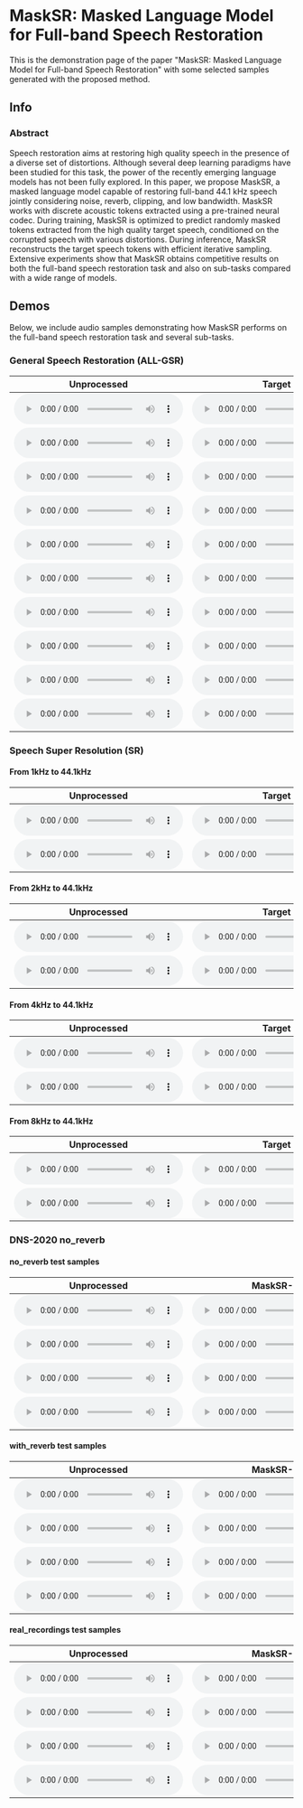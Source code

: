 
# MaskSR: Masked Language Model for Full-band Speech Restoration

This is the demonstration page of the paper "MaskSR: Masked Language Model for Full-band Speech Restoration" with some selected samples generated with the proposed method.


## Info

### Abstract

Speech restoration aims at restoring high quality speech in the presence of a diverse set of distortions. Although several deep learning paradigms have been studied for this task,
the power of the recently emerging language models has not been fully explored. In this paper, we propose MaskSR, a masked language model capable of restoring full-band 44.1 kHz speech
jointly considering noise, reverb, clipping, and low bandwidth. MaskSR works with discrete acoustic tokens extracted using a pre-trained neural codec. During training, MaskSR is
optimized to predict randomly masked tokens extracted from the high quality target speech, conditioned on the corrupted speech with various distortions. During inference, MaskSR
reconstructs the target speech tokens with efficient iterative sampling. Extensive experiments show that MaskSR obtains competitive results on both the full-band speech restoration task
and also on sub-tasks compared with a wide range of models.


## Demos

Below, we include audio samples demonstrating how MaskSR performs on the full-band speech restoration task and several sub-tasks.

### General Speech Restoration (ALL-GSR)

<table>
  <thead>
    <tr>
      <th>Unprocessed</th>
      <th>Target</th>
      <th>MaskSR-M</th>
      <th>VoiceFixer</th> 
      <th>NSNet2</th>      
    </tr>
  </thead>
  <tbody>
    <tr>
      <td>
        <html>
          <audio controls>
            <source src="dag_audio/air_conditioner_0.wav">
          </audio>
        </html>
      </td>
      <td><html><audio controls><source src="GSR/Target/1_clean.wav"></audio></html></td>
      <td><html><audio controls><source src="GSR/MaskSR-M/1_simulated.wav"></audio></html></td>
      <td><html><audio controls><source src="GSR/VoiceFixer/1_simulated.wav"></audio></html></td>
      <td><html><audio controls><source src="GSR/NSNet2/1_simulated.wav"></audio></html></td>
    </tr>
    <tr>
      <td><html><audio controls><source src="GSR/Unprocessed/2_simulated.wav"></audio></html></td>
      <td><html><audio controls><source src="GSR/Target/2_clean.wav"></audio></html></td>
      <td><html><audio controls><source src="GSR/MaskSR-M/2_simulated.wav"></audio></html></td>
      <td><html><audio controls><source src="GSR/VoiceFixer/2_simulated.wav"></audio></html></td>
      <td><html><audio controls><source src="GSR/NSNet2/2_simulated.wav"></audio></html></td>
    </tr>
    <tr>
      <td><html><audio controls><source src="GSR/Unprocessed/3_simulated.wav"></audio></html></td>
      <td><html><audio controls><source src="GSR/Target/3_clean.wav"></audio></html></td>
      <td><html><audio controls><source src="GSR/MaskSR-M/3_simulated.wav"></audio></html></td>
      <td><html><audio controls><source src="GSR/VoiceFixer/3_simulated.wav"></audio></html></td>
      <td><html><audio controls><source src="GSR/NSNet2/3_simulated.wav"></audio></html></td>
    </tr>
    <tr>
      <td><html><audio controls><source src="GSR/Unprocessed/4_simulated.wav"></audio></html></td>
      <td><html><audio controls><source src="GSR/Target/4_clean.wav"></audio></html></td>
      <td><html><audio controls><source src="GSR/MaskSR-M/4_simulated.wav"></audio></html></td>
      <td><html><audio controls><source src="GSR/VoiceFixer/4_simulated.wav"></audio></html></td>
      <td><html><audio controls><source src="GSR/NSNet2/4_simulated.wav"></audio></html></td>
    </tr>
    <tr>
      <td><html><audio controls><source src="GSR/Unprocessed/5_simulated.wav"></audio></html></td>
      <td><html><audio controls><source src="GSR/Target/5_clean.wav"></audio></html></td>
      <td><html><audio controls><source src="GSR/MaskSR-M/5_simulated.wav"></audio></html></td>
      <td><html><audio controls><source src="GSR/VoiceFixer/5_simulated.wav"></audio></html></td>
      <td><html><audio controls><source src="GSR/NSNet2/5_simulated.wav"></audio></html></td>  
    </tr>  
    <tr>
      <td><html><audio controls><source src="GSR/Unprocessed/6_simulated.wav"></audio></html></td>
      <td><html><audio controls><source src="GSR/Target/6_clean.wav"></audio></html></td>
      <td><html><audio controls><source src="GSR/MaskSR-M/6_simulated.wav"></audio></html></td>
      <td><html><audio controls><source src="GSR/VoiceFixer/6_simulated.wav"></audio></html></td>
      <td><html><audio controls><source src="GSR/NSNet2/6_simulated.wav"></audio></html></td>  
    </tr>    
    <tr>
      <td><html><audio controls><source src="GSR/Unprocessed/7_simulated.wav"></audio></html></td>
      <td><html><audio controls><source src="GSR/Target/7_clean.wav"></audio></html></td>
      <td><html><audio controls><source src="GSR/MaskSR-M/7_simulated.wav"></audio></html></td>
      <td><html><audio controls><source src="GSR/VoiceFixer/7_simulated.wav"></audio></html></td>
      <td><html><audio controls><source src="GSR/NSNet2/7_simulated.wav"></audio></html></td>  
    </tr> 
    <tr>
      <td><html><audio controls preload><source src="GSR/Unprocessed/8_simulated.wav"></audio></html></td>
      <td><html><audio controls><source src="GSR/Target/8_clean.wav"></audio></html></td>
      <td><html><audio controls><source src="GSR/MaskSR-M/8_simulated.wav"></audio></html></td>
      <td><html><audio controls><source src="GSR/VoiceFixer/8_simulated.wav"></audio></html></td>
      <td><html><audio controls><source src="GSR/NSNet2/8_simulated.wav"></audio></html></td>  
    </tr>
    <tr>
      <td><html><audio controls><source src="GSR/Unprocessed/9_simulated.wav"></audio></html></td>
      <td><html><audio controls><source src="GSR/Target/9_clean.wav"></audio></html></td>
      <td><html><audio controls><source src="GSR/MaskSR-M/9_simulated.wav"></audio></html></td>
      <td><html><audio controls><source src="GSR/VoiceFixer/9_simulated.wav"></audio></html></td>
      <td><html><audio controls><source src="GSR/NSNet2/9_simulated.wav"></audio></html></td>  
    </tr>    
    <tr>
      <td><html><audio controls><source src="GSR/Unprocessed/10_simulated.wav"></audio></html></td>
      <td><html><audio controls><source src="GSR/Target/10_clean.wav"></audio></html></td>
      <td><html><audio controls><source src="GSR/MaskSR-M/10_simulated.wav"></audio></html></td>
      <td><html><audio controls><source src="GSR/VoiceFixer/10_simulated.wav"></audio></html></td>
      <td><html><audio controls><source src="GSR/NSNet2/10_simulated.wav"></audio></html></td>  
    </tr>                     
  </tbody>
</table>

### Speech Super Resolution (SR)

#### From 1kHz to 44.1kHz

<table>
  <thead>
    <tr>
      <th>Unprocessed</th>
      <th>Target</th>
      <th>MaskSR-M</th>
      <th>VoiceFixer</th> 
      <th>NSNet2</th>      
    </tr>
  </thead>
  <tbody>
    <tr>
      <td><html><audio controls><source src="SR/Unprocessed/p360_354_mic1_1000_cheby1.wav"></audio></html></td>
      <td><html><audio controls><source src="SR/Target/p360_354_mic1_1000_cheby1.wav"></audio></html></td>
      <td><html><audio controls><source src="SR/MaskSR-M/p360_354_mic1_1000_cheby1.wav"></audio></html></td>
      <td><html><audio controls><source src="SR/VoiceFixer/p360_354_mic1_1000_cheby1.wav"></audio></html></td>
      <td><html><audio controls><source src="SR/NSNet2/p360_354_mic1_1000_cheby1.wav"></audio></html></td>
    </tr>
    <tr>
      <td><html><audio controls><source src="SR/Unprocessed/p363_283_mic1_1000_cheby1.wav"></audio></html></td>
      <td><html><audio controls><source src="SR/Target/p363_283_mic1_1000_cheby1.wav"></audio></html></td>
      <td><html><audio controls><source src="SR/MaskSR-M/p363_283_mic1_1000_cheby1.wav"></audio></html></td>
      <td><html><audio controls><source src="SR/VoiceFixer/p363_283_mic1_1000_cheby1.wav"></audio></html></td>
      <td><html><audio controls><source src="SR/NSNet2/p363_283_mic1_1000_cheby1.wav"></audio></html></td>
    </tr>
  </tbody>
</table>

#### From 2kHz to 44.1kHz

<table>
  <thead>
    <tr>
      <th>Unprocessed</th>
      <th>Target</th>
      <th>MaskSR-M</th>
      <th>VoiceFixer</th> 
      <th>NSNet2</th>      
    </tr>
  </thead>
  <tbody>
    <tr>
      <td><html><audio controls><source src="SR/Unprocessed/p360_275_mic1_2000_cheby1.wav"></audio></html></td>
      <td><html><audio controls><source src="SR/Target/p360_275_mic1_2000_cheby1.wav"></audio></html></td>
      <td><html><audio controls><source src="SR/MaskSR-M/p360_275_mic1_2000_cheby1.wav"></audio></html></td>
      <td><html><audio controls><source src="SR/VoiceFixer/p360_275_mic1_2000_cheby1.wav"></audio></html></td>
      <td><html><audio controls><source src="SR/NSNet2/p360_275_mic1_2000_cheby1.wav"></audio></html></td>
    </tr>
    <tr>
      <td><html><audio controls><source src="SR/Unprocessed/p363_037_mic1_2000_cheby1.wav"></audio></html></td>
      <td><html><audio controls><source src="SR/Target/p363_037_mic1_2000_cheby1.wav"></audio></html></td>
      <td><html><audio controls><source src="SR/MaskSR-M/p363_037_mic1_2000_cheby1.wav"></audio></html></td>
      <td><html><audio controls><source src="SR/VoiceFixer/p363_037_mic1_2000_cheby1.wav"></audio></html></td>
      <td><html><audio controls><source src="SR/NSNet2/p363_037_mic1_2000_cheby1.wav"></audio></html></td>
    </tr>
  </tbody>
</table>

#### From 4kHz to 44.1kHz

<table>
  <thead>
    <tr>
      <th>Unprocessed</th>
      <th>Target</th>
      <th>MaskSR-M</th>
      <th>VoiceFixer</th> 
      <th>NSNet2</th>      
    </tr>
  </thead>
  <tbody>
    <tr>
      <td><html><audio controls><source src="SR/Unprocessed/p361_084_mic1_4000_cheby1.wav"></audio></html></td>
      <td><html><audio controls><source src="SR/Target/p361_084_mic1_4000_cheby1.wav"></audio></html></td>
      <td><html><audio controls><source src="SR/MaskSR-M/p361_084_mic1_4000_cheby1.wav"></audio></html></td>
      <td><html><audio controls><source src="SR/VoiceFixer/p361_084_mic1_4000_cheby1.wav"></audio></html></td>
      <td><html><audio controls><source src="SR/NSNet2/p361_084_mic1_4000_cheby1.wav"></audio></html></td>
    </tr>
    <tr>
      <td><html><audio controls><source src="SR/Unprocessed/p364_249_mic1_4000_cheby1.wav"></audio></html></td>
      <td><html><audio controls><source src="SR/Target/p364_249_mic1_4000_cheby1.wav"></audio></html></td>
      <td><html><audio controls><source src="SR/MaskSR-M/p364_249_mic1_4000_cheby1.wav"></audio></html></td>
      <td><html><audio controls><source src="SR/VoiceFixer/p364_249_mic1_4000_cheby1.wav"></audio></html></td>
      <td><html><audio controls><source src="SR/NSNet2/p364_249_mic1_4000_cheby1.wav"></audio></html></td>
    </tr>
  </tbody>
</table>

#### From 8kHz to 44.1kHz

<table>
  <thead>
    <tr>
      <th>Unprocessed</th>
      <th>Target</th>
      <th>MaskSR-M</th>
      <th>VoiceFixer</th> 
      <th>NSNet2</th>      
    </tr>
  </thead>
  <tbody>
    <tr>
      <td><html><audio controls><source src="SR/Unprocessed/p376_030_mic1_8000_cheby1.wav"></audio></html></td>
      <td><html><audio controls><source src="SR/Target/p376_030_mic1_8000_cheby1.wav"></audio></html></td>
      <td><html><audio controls><source src="SR/MaskSR-M/p376_030_mic1_8000_cheby1.wav"></audio></html></td>
      <td><html><audio controls><source src="SR/VoiceFixer/p376_030_mic1_8000_cheby1.wav"></audio></html></td>
      <td><html><audio controls><source src="SR/NSNet2/p376_030_mic1_8000_cheby1.wav"></audio></html></td>
    </tr>
    <tr>
      <td><html><audio controls><source src="SR/Unprocessed/s5_356_mic1_8000_cheby1.wav"></audio></html></td>
      <td><html><audio controls><source src="SR/Target/s5_356_mic1_8000_cheby1.wav"></audio></html></td>
      <td><html><audio controls><source src="SR/MaskSR-M/s5_356_mic1_8000_cheby1.wav"></audio></html></td>
      <td><html><audio controls><source src="SR/VoiceFixer/s5_356_mic1_8000_cheby1.wav"></audio></html></td>
      <td><html><audio controls><source src="SR/NSNet2/s5_356_mic1_8000_cheby1.wav"></audio></html></td>
    </tr>
  </tbody>
</table>


### DNS-2020 no_reverb

#### no_reverb test samples

<table>
  <thead>
    <tr>
      <th>Unprocessed</th>
      <th>MaskSR-M</th>
      <th>FRCRN</th> 
      <th>DEMUCS</th>      
    </tr>
  </thead>
  <tbody>
    <tr>
      <td><html><audio controls><source src="DNS2020_no_reverb/noisy/clnsp177_0kuIP7fLNpM_snr6_tl-26_fileid_90.wav"></audio></html></td>
      <td><html><audio controls><source src="DNS2020_no_reverb/MaskSR/clnsp177_0kuIP7fLNpM_snr6_tl-26_fileid_90.wav"></audio></html></td>
      <td><html><audio controls><source src="DNS2020_no_reverb/FRCRN/clnsp177_0kuIP7fLNpM_snr6_tl-26_fileid_90.wav"></audio></html></td>
      <td><html><audio controls><source src="DNS2020_no_reverb/DEMUCS/clnsp177_0kuIP7fLNpM_snr6_tl-26_fileid_90.wav"></audio></html></td>
    </tr>
    <tr>
      <td><html><audio controls><source src="DNS2020_no_reverb/noisy/clnsp25_babble_188218_21_snr5_tl-25_fileid_147.wav"></audio></html></td>
      <td><html><audio controls><source src="DNS2020_no_reverb/MaskSR/clnsp25_babble_188218_21_snr5_tl-25_fileid_147.wav"></audio></html></td>
      <td><html><audio controls><source src="DNS2020_no_reverb/FRCRN/clnsp25_babble_188218_21_snr5_tl-25_fileid_147.wav"></audio></html></td>
      <td><html><audio controls><source src="DNS2020_no_reverb/DEMUCS/clnsp25_babble_188218_21_snr5_tl-25_fileid_147.wav"></audio></html></td>
    </tr>
    <tr>
      <td><html><audio controls><source src="DNS2020_no_reverb/noisy/clnsp62_birds_413745_6_snr14_tl-33_fileid_81.wav"></audio></html></td>
      <td><html><audio controls><source src="DNS2020_no_reverb/MaskSR/clnsp62_birds_413745_6_snr14_tl-33_fileid_81.wav"></audio></html></td>
      <td><html><audio controls><source src="DNS2020_no_reverb/FRCRN/clnsp62_birds_413745_6_snr14_tl-33_fileid_81.wav"></audio></html></td>
      <td><html><audio controls><source src="DNS2020_no_reverb/DEMUCS/clnsp62_birds_413745_6_snr14_tl-33_fileid_81.wav"></audio></html></td>
    </tr>
    <tr>
      <td><html><audio controls><source src="DNS2020_no_reverb/noisy/clnsp71_babble_188218_26_snr4_tl-20_fileid_275.wav"></audio></html></td>
      <td><html><audio controls><source src="DNS2020_no_reverb/MaskSR/clnsp71_babble_188218_26_snr4_tl-20_fileid_275.wav"></audio></html></td>
      <td><html><audio controls><source src="DNS2020_no_reverb/FRCRN/clnsp71_babble_188218_26_snr4_tl-20_fileid_275.wav"></audio></html></td>
      <td><html><audio controls><source src="DNS2020_no_reverb/DEMUCS/clnsp71_babble_188218_26_snr4_tl-20_fileid_275.wav"></audio></html></td>
    </tr>
  </tbody>
</table>

#### with_reverb test samples

<table>
  <thead>
    <tr>
      <th>Unprocessed</th>
      <th>MaskSR-M</th>
      <th>FRCRN</th> 
      <th>DEMUCS</th>      
    </tr>
  </thead>
  <tbody>
    <tr>
      <td><html><audio controls><source src="DNS2020_with_reverb/noisy/clnsp1_train_69005_1_snr15_tl-21_fileid_158.wav"></audio></html></td>
      <td><html><audio controls><source src="DNS2020_with_reverb/MaskSR/clnsp1_train_69005_1_snr15_tl-21_fileid_158.wav"></audio></html></td>
      <td><html><audio controls><source src="DNS2020_with_reverb/FRCRN/clnsp1_train_69005_1_snr15_tl-21_fileid_158.wav"></audio></html></td>
      <td><html><audio controls><source src="DNS2020_with_reverb/DEMUCS/clnsp1_train_69005_1_snr15_tl-21_fileid_158.wav"></audio></html></td>
    </tr>
    <tr>
      <td><html><audio controls><source src="DNS2020_with_reverb/noisy/clnsp27_GvaTLOWuCK8_snr10_tl-22_fileid_296.wav"></audio></html></td>
      <td><html><audio controls><source src="DNS2020_with_reverb/MaskSR/clnsp27_GvaTLOWuCK8_snr10_tl-22_fileid_296.wav"></audio></html></td>
      <td><html><audio controls><source src="DNS2020_with_reverb/FRCRN/clnsp27_GvaTLOWuCK8_snr10_tl-22_fileid_296.wav"></audio></html></td>
      <td><html><audio controls><source src="DNS2020_with_reverb/DEMUCS/clnsp27_GvaTLOWuCK8_snr10_tl-22_fileid_296.wav"></audio></html></td>
    </tr>
    <tr>
      <td><html><audio controls><source src="DNS2020_with_reverb/noisy/clnsp30_birds_121947_2_snr6_tl-27_fileid_116.wav"></audio></html></td>
      <td><html><audio controls><source src="DNS2020_with_reverb/MaskSR/clnsp30_birds_121947_2_snr6_tl-27_fileid_116.wav"></audio></html></td>
      <td><html><audio controls><source src="DNS2020_with_reverb/FRCRN/clnsp30_birds_121947_2_snr6_tl-27_fileid_116.wav"></audio></html></td>
      <td><html><audio controls><source src="DNS2020_with_reverb/DEMUCS/clnsp30_birds_121947_2_snr6_tl-27_fileid_116.wav"></audio></html></td>
    </tr>
    <tr>
      <td><html><audio controls><source src="DNS2020_with_reverb/noisy/clnsp51_baby_416672_0_snr11_tl-22_fileid_167.wav"></audio></html></td>
      <td><html><audio controls><source src="DNS2020_with_reverb/MaskSR/clnsp51_baby_416672_0_snr11_tl-22_fileid_167.wav"></audio></html></td>
      <td><html><audio controls><source src="DNS2020_with_reverb/FRCRN/clnsp51_baby_416672_0_snr11_tl-22_fileid_167.wav"></audio></html></td>
      <td><html><audio controls><source src="DNS2020_with_reverb/DEMUCS/clnsp51_baby_416672_0_snr11_tl-22_fileid_167.wav"></audio></html></td>
    </tr>
  </tbody>
</table>

#### real_recordings test samples

<table>
  <thead>
    <tr>
      <th>Unprocessed</th>
      <th>MaskSR-M</th>
      <th>FRCRN</th> 
      <th>DEMUCS</th>      
    </tr>
  </thead>
  <tbody>
    <tr>
      <td><html><audio controls><source src="DNS2020_real_recordings/noisy/audioset_realrec_airconditioner_8v4sEeK2Owc.wav"></audio></html></td>
      <td><html><audio controls><source src="DNS2020_real_recordings/MaskSR/audioset_realrec_airconditioner_8v4sEeK2Owc.wav"></audio></html></td>
      <td><html><audio controls><source src="DNS2020_real_recordings/FRCRN/audioset_realrec_airconditioner_8v4sEeK2Owc.wav"></audio></html></td>
      <td><html><audio controls><source src="DNS2020_real_recordings/DEMUCS/audioset_realrec_airconditioner_8v4sEeK2Owc.wav"></audio></html></td>
    </tr>
    <tr>
      <td><html><audio controls><source src="DNS2020_real_recordings/noisy/audioset_realrec_airconditioner_EK746oGQz6E.wav"></audio></html></td>
      <td><html><audio controls><source src="DNS2020_real_recordings/MaskSR/audioset_realrec_airconditioner_EK746oGQz6E.wav"></audio></html></td>
      <td><html><audio controls><source src="DNS2020_real_recordings/FRCRN/audioset_realrec_airconditioner_EK746oGQz6E.wav"></audio></html></td>
      <td><html><audio controls><source src="DNS2020_real_recordings/DEMUCS/audioset_realrec_airconditioner_EK746oGQz6E.wav"></audio></html></td>
    </tr>
    <tr>
      <td><html><audio controls><source src="DNS2020_real_recordings/noisy/audioset_realrec_barking_5F9Gd2JNcw8.wav"></audio></html></td>
      <td><html><audio controls><source src="DNS2020_real_recordings/MaskSR/audioset_realrec_barking_5F9Gd2JNcw8.wav"></audio></html></td>
      <td><html><audio controls><source src="DNS2020_real_recordings/FRCRN/audioset_realrec_barking_5F9Gd2JNcw8.wav"></audio></html></td>
      <td><html><audio controls><source src="DNS2020_real_recordings/DEMUCS/audioset_realrec_barking_5F9Gd2JNcw8.wav"></audio></html></td>
    </tr>
    <tr>
      <td><html><audio controls><source src="DNS2020_real_recordings/noisy/audioset_realrec_barking_9uNc2tH5aV4.wav"></audio></html></td>
      <td><html><audio controls><source src="DNS2020_real_recordings/MaskSR/audioset_realrec_barking_9uNc2tH5aV4.wav"></audio></html></td>
      <td><html><audio controls><source src="DNS2020_real_recordings/FRCRN/audioset_realrec_barking_9uNc2tH5aV4.wav"></audio></html></td>
      <td><html><audio controls><source src="DNS2020_real_recordings/DEMUCS/audioset_realrec_barking_9uNc2tH5aV4.wav"></audio></html></td>
    </tr>
  </tbody>
</table>

